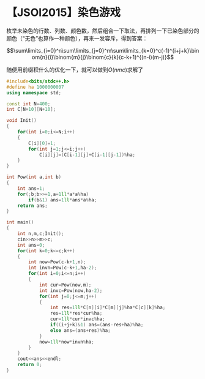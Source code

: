 # 【JSOI2015】染色游戏

枚举未染色的行数、列数、颜色数，然后组合一下取法，再排列一下已染色部分的颜色（“无色”也算作一种颜色），再来一发容斥，得到答案：

$$\sum\limits_{i=0}^n\sum\limits_{j=0}^m\sum\limits_{k=0}^c(-1)^{i+j+k}\binom{n}{i}\binom{m}{j}\binom{c}{k}(c-k+1)^{(n-i)(m-j)}$$

随便用前缀积什么的优化一下，就可以做到$O(nmc)$求解了

```cpp
#include<bits/stdc++.h>
#define ha 1000000007
using namespace std;

const int N=400;
int C[N+10][N+10];

void Init()
{
    for(int i=0;i<=N;i++)
    {
        C[i][0]=1;
        for(int j=1;j<=i;j++)
            C[i][j]=(C[i-1][j]+C[i-1][j-1])%ha;
    }
}

int Pow(int a,int b)
{
    int ans=1;
    for(;b;b>>=1,a=1ll*a*a%ha)
        if(b&1) ans=1ll*ans*a%ha;
    return ans;
}

int main()
{
    int n,m,c;Init();
    cin>>n>>m>>c;
    int ans=0;
    for(int k=0;k<=c;k++)
    {
        int now=Pow(c-k+1,n);
        int invn=Pow(c-k+1,ha-2);
        for(int i=0;i<=n;i++)
        {
            int cur=Pow(now,m);
            int invc=Pow(now,ha-2);
            for(int j=0;j<=m;j++)
            {
                int res=1ll*C[n][i]*C[m][j]%ha*C[c][k]%ha;
                res=1ll*res*cur%ha;
                cur=1ll*cur*invc%ha;
                if((i+j+k)&1) ans=(ans-res+ha)%ha;
                else ans=(ans+res)%ha;
            }
            now=1ll*now*invn%ha;
        }
    }
    cout<<ans<<endl;
    return 0;
}
```

